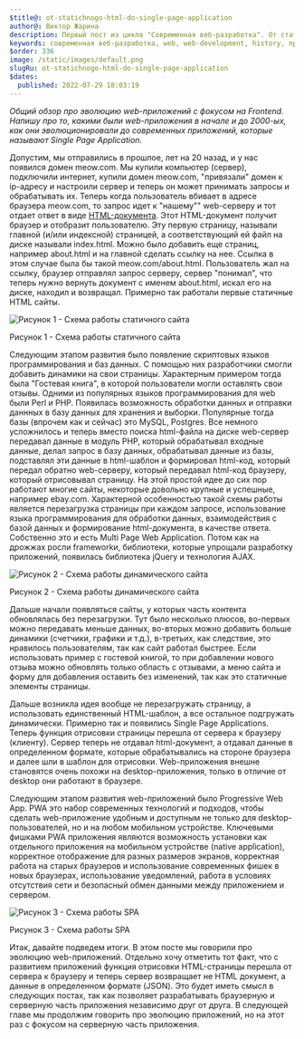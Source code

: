 ```yaml
---
$title@: ot-statichnogo-html-do-single-page-application
author@: Виктор Жарина
description: Первый пост из цикла "Современная веб-разработка". От статичного HTML до Single Page Application и Progressive Web Application
keywords: современная веб-разработка, web, web-development, history, приложение, multi page application, single page application
$order: 336
image: /static/images/default.png
slugRu: ot-statichnogo-html-do-single-page-application
$dates:
  published: 2022-07-29 18:03:19
---
```



<i>Общий обзор про эволюцию web-приложений с фокусом на Frontend. Напишу про то, какими были web-приложения в начале и до 2000-ых, как они эволюционировали до современных приложений, которые называют Single Page Application.</i>

Допустим, мы отправились в прошлое, лет на 20 назад, и у нас появился домен meow.com. Мы купили компьютер (сервер), подключили интернет, купили домен meow.com, "привязали" домен к ip-адресу и настроили сервер и теперь он может принимать запросы и обрабатывать их. Теперь когда пользователь вбивает в адресе браузера meow.com, то запрос идет к "нашему"" web-серверу и тот отдает ответ в виде <a href="https://ru.wikipedia.org/wiki/HTML">HTML-документа</a>. Этот HTML-документ получит браузер и отобразит  пользователю. Эту первую страницу, называли главной (и/или индексной) страницей, а соответствующий ей файл на диске называли index.html. Можно было добавить еще страниц, например about.html и на главной сделать ссылку на нее. Ссылка в этом случае была бы такой meow.com/about.html. Пользователь жал на ссылку, браузер отправлял запрос серверу, сервер "понимал", что теперь нужно вернуть документ с именем about.html, искал его на диске, находил и возвращал. Примерно так работали первые статичные HTML сайты.

<p class="fig">
	<img alt="Рисунок 1 - Схема работы статичного сайта" src="/static/images/mwd/pic1.png" />
	<p class="figsign">Рисунок 1 - Схема работы статичного сайта</p>
</p>

Следующим этапом развития было появление скриптовых языков программирования и баз данных. С помощью них разработчики смогли добавить динамики на свои страницы. Характерным примером тогда была "Гостевая книга", в которой пользователи могли оставлять свои отзывы. Одними из популярных языков программирования для web были Perl и PHP. Появилась возможность обработки данных и отправки даннных в базу данных для хранения и выборки. Популярные тогда базы (впрочем как и сейчас) это MySQL, Postgres. Все немного усложнилось и теперь вместо поиска html-файла на диске web-сервер передавал данные в модуль PHP, который обрабатывал входные данные, делал запрос в базу данных, обрабатывал данные из базы, подставлял эти данные в html-шаблон и формировал html-код, который передал обратно web-серверу, который передавал html-код браузеру, который отрисовывал страницу. На этой простой идее до сих пор работают многие сайты, некоторые довольно крупные и успешные, например ebay.com. Характерной особенностью такой схемы работы является перезагрузка страницы при каждом запросе, использование языка программирования для обработки данных, взаимодействия с базой данных и формирование html-документа, в качестве ответа. Собственно это и есть Multi Page Web Application. Потом как на дрожжах росли frameworkи, библиотеки, которые упрощали разработку приложений, появилась библиотека jQuery и технология AJAX.

<p class="fig">
	<img alt="Рисунок 2 - Схема работы динамического сайта" src="/static/images/mwd/pic2.png" />
	<p class="figsign">Рисунок 2 - Схема работы динамического сайта</p>
</p>

Дальше начали появляться сайты, у которых часть контента обновлялась без перезагрузки. Тут было несколько плюсов, во-первых можно передавать меньше данных, во-вторых можно добавить больше динамики (счетчики, графики и т.д.), в-третьих, как следствие, это нравилось пользователям, так как сайт работал быстрее. Если использовать пример c гостевой книгой, то при добавлении нового отзыва можно обновлять только область с отзывами, а меню сайта и форму для добавления оставить без изменений, так как это статичные элементы страницы.

Дальше возникла идея вообще не перезагружать страницу, а использовать единственный HTML-шаблон, а все остальное подгружать динамически. Примерно так и появились Single Page Applications. Теперь функция отрисовки страницы перешла от сервера к браузеру (клиенту). Сервер теперь не отдавал html-документ, а отдавал данные в определенном формате, которые обрабатывались на стороне браузера и далее шли в шаблон для отрисовки. Web-приложения внешне становятся очень похожи на desktop-приложения, только в отличие от desktop они работают в браузере.

Следующим этапом развития web-приложений было Progressive Web App. PWA это набор современных технологий и подходов, чтобы сделать web-приложение удобным и доступным не только для desktop-пользователей, но и на любом мобильном устройстве. Ключевыми фишками PWA приложения являются возможность установки как отдельного приложения на мобильном устройстве (native application), корректное отображение для разных размеров экранов, корректная работа на старых браузеров и использование современных фишек в новых браузерах, использование уведомлений, работа в условиях отсутствия сети и безопасный обмен данными между приложением и сервером.

<p class="fig">
	<img alt="Рисунок 3 - Схема работы SPA" src="/static/images/mwd/pic3.png" />
	<p class="figsign">Рисунок 3 - Схема работы SPA</p>
</p>

Итак, давайте подведем итоги. В этом посте мы говорили про эволюцию web-приложений. Отдельно хочу отметить тот факт, что с развитием приложений функция отрисовки HTML-страницы перешла от сервера к браузеру и теперь сервер возвращает не HTML документ, а данные в определенном формате (JSON). Это будет иметь смысл в следующих постах, так как позволяет разрабатывать браузерную и серверную часть приложения независимо друг от друга. В следующей главе мы продолжим говорить про эволюцию приложений, но на этот раз с фокусом на серверную часть приложения.
